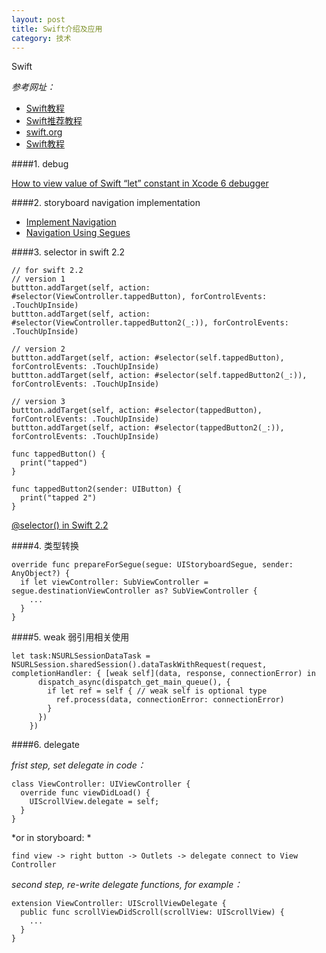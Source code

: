 ```yaml
---
layout: post
title: Swift介绍及应用
category: 技术
---
```


Swift

*参考网址：*

* [Swift教程](http://letsswift.com/2014/06/automatic-reference-counting/ "swift")
* [Swift推荐教程](https://numbbbbb.gitbooks.io/-the-swift-programming-language-/content/chapter2/01_The_Basics.html#optionals "swift")
* [swift.org](https://swift.org/getting-started/ "swift")
* [Swift教程](http://c.biancheng.net/cpp/swift/jiaocheng/ "swift")


####1. debug

[How to view value of Swift “let” constant in Xcode 6 debugger](http://stackoverflow.com/questions/26189424/how-to-view-value-of-swift-let-constant-in-xcode-6-debugger "swift")

####2. storyboard navigation implementation

* [Implement Navigation](https://developer.apple.com/library/ios/referencelibrary/GettingStarted/DevelopiOSAppsSwift/Lesson8.html)
* [Navigation Using Segues](https://developer.apple.com/library/ios/featuredarticles/ViewControllerPGforiPhoneOS/UsingSegues.html)

####3. selector in swift 2.2

```
// for swift 2.2
// version 1
buttton.addTarget(self, action: #selector(ViewController.tappedButton), forControlEvents: .TouchUpInside)
buttton.addTarget(self, action: #selector(ViewController.tappedButton2(_:)), forControlEvents: .TouchUpInside)

// version 2
buttton.addTarget(self, action: #selector(self.tappedButton), forControlEvents: .TouchUpInside)
buttton.addTarget(self, action: #selector(self.tappedButton2(_:)), forControlEvents: .TouchUpInside)

// version 3
buttton.addTarget(self, action: #selector(tappedButton), forControlEvents: .TouchUpInside)
buttton.addTarget(self, action: #selector(tappedButton2(_:)), forControlEvents: .TouchUpInside)

func tappedButton() {
  print("tapped")
}

func tappedButton2(sender: UIButton) {
  print("tapped 2")
}
```

[@selector() in Swift 2.2](http://stackoverflow.com/questions/24007650/selector-in-swift "swift")

####4. 类型转换

```
override func prepareForSegue(segue: UIStoryboardSegue, sender: AnyObject?) {
  if let viewController: SubViewController = segue.destinationViewController as? SubViewController {
    ...
  }
}
```

####5. weak 弱引用相关使用

```
let task:NSURLSessionDataTask = NSURLSession.sharedSession().dataTaskWithRequest(request, completionHandler: { [weak self](data, response, connectionError) in
      dispatch_async(dispatch_get_main_queue(), {
        if let ref = self { // weak self is optional type
          ref.process(data, connectionError: connectionError)
        }
      })
    })
```

####6. delegate

*frist step, set delegate in code：*

```
class ViewController: UIViewController {
  override func viewDidLoad() {
    UIScrollView.delegate = self;
  }
}
```

*or in storyboard: *

```
find view -> right button -> Outlets -> delegate connect to View Controller
```

*second step, re-write delegate functions, for example：*

```
extension ViewController: UIScrollViewDelegate {
  public func scrollViewDidScroll(scrollView: UIScrollView) {
    ...
  }
}
```
